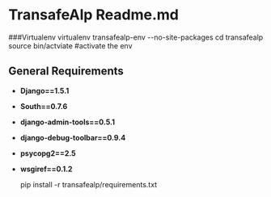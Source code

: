 # TransafeAlp Readme.md

###Virtualenv
    virtualenv transafealp-env --no-site-packages
    cd transafealp
    source bin/actviate #activate the env


## General Requirements

* **Django==1.5.1**
* **South==0.7.6**
* **django-admin-tools==0.5.1**
* **django-debug-toolbar==0.9.4**
* **psycopg2==2.5**
* **wsgiref==0.1.2**

    pip install -r transafealp/requirements.txt
